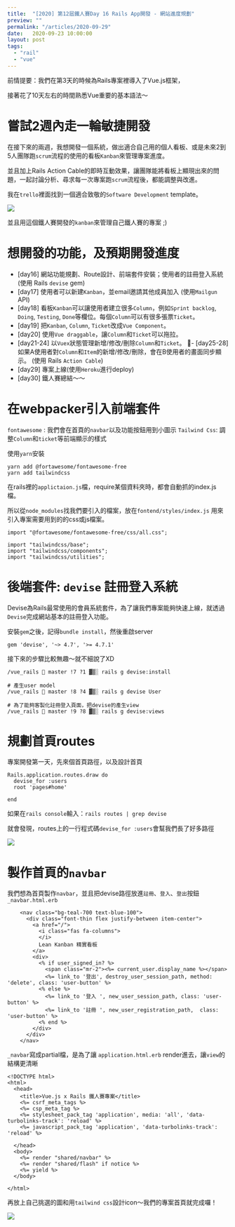 ```yaml
---
title:  "[2020] 第12屆鐵人賽Day 16 Rails App開發 - 網站進度規劃"
preview: ""
permalink: "/articles/2020-09-29"
date:   2020-09-23 10:00:00
layout: post
tags: 
  - "rail"
  - "vue"    
---
```


前情提要：我們在第3天的時候為Rails專案裡導入了Vue.js框架，

接著花了10天左右的時間熟悉Vue重要的基本語法～

# 嘗試2週內走一輪敏捷開發

在接下來的兩週，我想開發一個系統，做出適合自己用的個人看板、或是未來2到5人團隊跑`scrum`流程的使用的看板`Kanban`來管理專案進度。

並且加上Rails Action Cable的即時互動效果，讓團隊能將看板上顯現出來的問題，一起討論分析、尋求每一次專案跑`scrum`流程後，都能調整與改進。

我在`trello`裡面找到一個適合致敬的`Software Development` template。

![](https://i.imgur.com/TP0g3qY.png)

並且用這個鐵人賽開發的`kanban`來管理自己鐵人賽的專案 ;)


# 想開發的功能，及預期開發進度

- [day16] 網站功能規劃、Route設計、前端套件安裝；使用者的註冊登入系統 (使用 Rails `devise` gem)
- [day17] 使用者可以新建`Kanban`，並email邀請其他成員加入 (使用`Mailgun` API)
- [day18] 看板`Kanban`可以讓使用者建立很多`Column`，例如`Sprint backlog`, `Doing`, `Testing`, `Done`等欄位。每個`Column`可以有很多張票`Ticket`。
- [day19] 把`Kanban`, `Column`, `Ticket`改成`Vue Component`。
- [day20] 使用`Vue draggable`，讓`Column`和`Ticket`可以拖拉。
- [day21-24] 以`Vuex`狀態管理新增/修改/刪除`Column`和`Ticket`。
- [day25-28] 如果A使用者對`Column`和`Item`的新增/修改/刪除，會在B使用者的畫面同步顯示。  (使用 Rails `Action Cable`)  
-  [day29] 專案上線(使用`Heroku`進行deploy)  
-  [day30] 鐵人賽總結～～


# 在webpacker引入前端套件

`fontawesome` : 我們會在首頁的`navbar`以及功能按鈕用到小圖示
`Tailwind Css`: 調整`Column`和`ticket`等前端顯示的樣式

使用`yarn`安裝
```
yarn add @fortawesome/fontawesome-free
yarn add tailwindcss
```

在rails裡的`applictaion.js`檔，require某個資料夾時，都會自動抓的index.js檔。  

所以從`node_modules`找我們要引入的檔案，放在`fontend/styles/index.js`
用來引入專案需要用到的的css或js檔案。

```
import "@fortawesome/fontawesome-free/css/all.css";

import "tailwindcss/base";
import "tailwindcss/components";
import "tailwindcss/utilities";
```

# 後端套件: `devise` 註冊登入系統

Devise為Rails最常使用的會員系統套件，為了讓我們專案能夠快速上線，就透過`Devise`完成網站基本的註冊登入功能。

安裝`gem`之後，記得`bundle install`，然後重啟server
```
gem 'devise', '~> 4.7', '>= 4.7.1'
```

接下來的步驟比較無趣～就不細說了XD
```
/vue_rails  master !7 ?1 ▓▒░ rails g devise:install

# 產生user model
/vue_rails  master !8 ?4 ▓▒░ rails g devise User 

# 為了能夠客製化註冊登入頁面，把devise的產生view
/vue_rails  master !9 ?8 ▓▒░ rails g devise:views      
```


# 規劃首頁routes

專案開發第一天，先來個首頁路徑，以及設計首頁

```
Rails.application.routes.draw do
  devise_for :users  
  root 'pages#home'

end
```

如果在`rails console`輸入：`rails routes | grep devise`

就會發現，routes上的一行程式碼`devise_for :users`會幫我們長了好多路徑

![](https://i.imgur.com/sunFXEZ.png)

# 製作首頁的`navbar` 

我們想為首頁製作`navbar`，並且把devise路徑放進`註冊`、`登入`、`登出`按鈕
`_navbar.html.erb`
```
    <nav class="bg-teal-700 text-blue-100">
      <div class="font-thin flex justify-between item-center">
        <a href="/">
          <i class="fas fa-columns">
          </i>
          Lean Kanban 精實看板
        </a>
        <div>
          <% if user_signed_in? %>
            <span class="mr-2"><%= current_user.display_name %></span>
            <%= link_to '登出', destroy_user_session_path, method: 'delete', class: 'user-button' %>
          <% else %>
            <%= link_to '登入 ', new_user_session_path, class: 'user-button' %>
            <%= link_to '註冊 ', new_user_registration_path,  class: 'user-button' %>
          <% end %>
        </div>
      </div>
    </nav>
```


`_navbar`寫成partial檔，是為了讓 `application.html.erb` render進去，讓`view`的結構更清晰

```
<!DOCTYPE html>
<html>
  <head>
    <title>Vue.js x Rails 鐵人賽專案</title>
    <%= csrf_meta_tags %>
    <%= csp_meta_tag %>
    <%= stylesheet_pack_tag 'application', media: 'all', 'data-turbolinks-track': 'reload' %>
    <%= javascript_pack_tag 'application', 'data-turbolinks-track': 'reload' %>

  </head>
  <body>
    <%= render "shared/navbar" %>
    <%= render "shared/flash" if notice %>  
    <%= yield %>
  </body>

</html>
```

再放上自己挑選的圖和用`tailwind css`設計icon～我們的專案首頁就完成囉！


![](https://i.imgur.com/CMi0Ztr.png)












